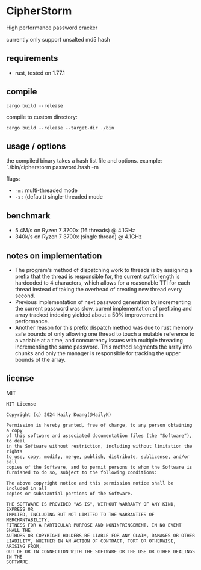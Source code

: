 # CipherStorm
High performance password cracker

currently only support unsalted md5 hash

## requirements
- rust, tested on 1.77.1

## compile
`cargo build --release`

compile to custom directory:

`cargo build --release --target-dir ./bin`

## usage / options
the compiled binary takes a hash list file and options.
example: `./bin/cipherstorm password.hash -m

flags:
- `-m` : multi-threaded mode
- `-s` : (default) single-threaded mode

## benchmark
- 5.4M/s on Ryzen 7 3700x (16 threads) @ 4.1GHz
- 340k/s on Ryzen 7 3700x (single thread) @ 4.1GHz

## notes on implementation
- The program's method of dispatching work to threads is by assigning a prefix that the thread is responsible for, the current suffix length is hardcoded to 4 characters, which allows for a reasonable TTl for each thread instead of taking the overhead of creating new thread every second.
- Previous implementation of next password generation by incrementing the current password was slow, curent implementation of prefixing and array tracked indexing yielded about a 50% improvement in performance.
- Another reason for this prefix dispatch method was due to rust memory safe bounds of only allowing one thread to touch a mutable reference to a variable at a time, and concurrency issues with multiple threading incrementing the same password. This method segments the array into chunks and only the manager is responsible for tracking the upper bounds of the array.
## license
MIT
```
MIT License

Copyright (c) 2024 Haily Kuang(@HailyK)

Permission is hereby granted, free of charge, to any person obtaining a copy
of this software and associated documentation files (the "Software"), to deal
in the Software without restriction, including without limitation the rights
to use, copy, modify, merge, publish, distribute, sublicense, and/or sell
copies of the Software, and to permit persons to whom the Software is
furnished to do so, subject to the following conditions:

The above copyright notice and this permission notice shall be included in all
copies or substantial portions of the Software.

THE SOFTWARE IS PROVIDED "AS IS", WITHOUT WARRANTY OF ANY KIND, EXPRESS OR
IMPLIED, INCLUDING BUT NOT LIMITED TO THE WARRANTIES OF MERCHANTABILITY,
FITNESS FOR A PARTICULAR PURPOSE AND NONINFRINGEMENT. IN NO EVENT SHALL THE
AUTHORS OR COPYRIGHT HOLDERS BE LIABLE FOR ANY CLAIM, DAMAGES OR OTHER
LIABILITY, WHETHER IN AN ACTION OF CONTRACT, TORT OR OTHERWISE, ARISING FROM,
OUT OF OR IN CONNECTION WITH THE SOFTWARE OR THE USE OR OTHER DEALINGS IN THE
SOFTWARE.
```
